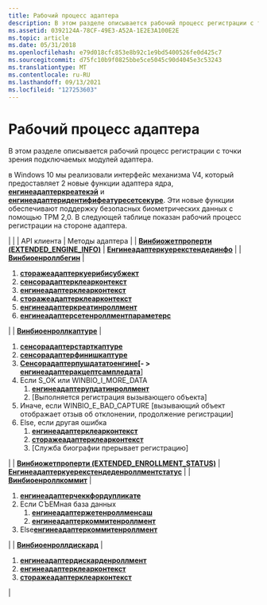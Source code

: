 ```yaml
---
title: Рабочий процесс адаптера
description: В этом разделе описывается рабочий процесс регистрации с точки зрения подключаемых модулей адаптера.
ms.assetid: 0392124A-78CF-49E3-A52A-1E2E3A100E2E
ms.topic: article
ms.date: 05/31/2018
ms.openlocfilehash: e79d018cfc853e8b92c1e9bd5400526fe0d425c7
ms.sourcegitcommit: d75fc10b9f0825bbe5ce5045c90d4045e3c53243
ms.translationtype: MT
ms.contentlocale: ru-RU
ms.lasthandoff: 09/13/2021
ms.locfileid: "127253603"
---
```

# <a name="adapter-workflow"></a>Рабочий процесс адаптера

В этом разделе описывается рабочий процесс регистрации с точки зрения подключаемых модулей адаптера.

в Windows 10 мы реализовали интерфейс механизма V4, который предоставляет 2 новые функции адаптера ядра, [**енгинеадаптеркреатекэй**](/windows/desktop/api/Winbio_adapter/nc-winbio_adapter-pibio_engine_create_key_fn) и [**енгинеадаптеридентифифеатуресетсекуре**](/windows/desktop/api/Winbio_adapter/nc-winbio_adapter-pibio_engine_identify_feature_set_secure_fn). Эти новые функции обеспечивают поддержку безопасных биометрических данных с помощью TPM 2,0. В следующей таблице показан рабочий процесс регистрации на стороне адаптера.




| | | API клиента | Методы адаптера | | <a href="/windows/desktop/api/Winbio/nf-winbio-winbiogetproperty"><strong>Винбиожетпроперти (EXTENDED_ENGINE_INFO)</strong></a>  |  <a href="/windows/desktop/api/Winbio_adapter/nc-winbio_adapter-pibio_engine_query_extended_info_fn"><strong>Енгинеадаптеркуерекстендединфо</strong></a> | | <a href="/windows/desktop/api/Winbio/nf-winbio-winbioenrollbegin"><strong>Винбиоенроллбегин</strong></a> | <ol><li><a href="/windows/desktop/api/Winbio_adapter/nc-winbio_adapter-pibio_storage_query_by_subject_fn"><strong>сторажеадаптеркуерибисубжект</strong></a></li><li><a href="/windows/desktop/api/Winbio_adapter/nc-winbio_adapter-pibio_sensor_clear_context_fn"><strong>сенсорадаптерклеарконтекст</strong></a></li><li><a href="/windows/desktop/api/Winbio_adapter/nc-winbio_adapter-pibio_engine_clear_context_fn"><strong>енгинеадаптерклеарконтекст</strong></a></li><li><a href="/windows/desktop/api/Winbio_adapter/nc-winbio_adapter-pibio_storage_clear_context_fn"><strong>сторажеадаптерклеарконтекст</strong></a></li><li><a href="/windows/desktop/api/Winbio_adapter/nc-winbio_adapter-pibio_engine_create_enrollment_fn"><strong>енгинеадаптеркреатинроллмент</strong></a></li><li><a href="/windows/desktop/api/Winbio_adapter/nc-winbio_adapter-pibio_engine_set_enrollment_parameters_fn"><strong>енгинеадаптерсетенроллментпараметерс</strong></a></li></ol> | | <a href="/windows/desktop/api/Winbio/nf-winbio-winbioenrollcapture"> <strong>Винбиоенроллкаптуре</strong></a> | <ol><li><a href="/windows/desktop/api/Winbio_adapter/nc-winbio_adapter-pibio_sensor_start_capture_fn"><strong>сенсорадаптерстарткаптуре</strong></a></li><li><a href="/windows/desktop/api/Winbio_adapter/nc-winbio_adapter-pibio_sensor_finish_capture_fn"><strong>сенсорадаптерфинишкаптуре</strong></a></li><li><a href="/windows/desktop/api/Winbio_adapter/nc-winbio_adapter-pibio_sensor_push_data_to_engine_fn"><strong>Сенсорадаптерпушдататоенгине</strong></a><strong>[- &gt; </strong><a href="/windows/desktop/api/Winbio_adapter/nc-winbio_adapter-pibio_engine_accept_sample_data_fn"><strong>енгинеадаптеракцептсампледата</strong></a>]</li><li>Если S_OK или WINBIO_I_MORE_DATA<ol><li><a href="/windows/desktop/api/Winbio_adapter/nc-winbio_adapter-pibio_engine_update_enrollment_fn"><strong>енгинеадаптерупдатинроллмент</strong></a></li><li>[Выполняется регистрация вызывающего объекта]</li></ol></li><li>Иначе, если WINBIO_E_BAD_CAPTURE [вызывающий объект отображает отзыв об отклонении, продолжение регистрации] <br /></li><li>Else, если другая ошибка<ol><li><a href="/windows/desktop/api/Winbio_adapter/nc-winbio_adapter-pibio_engine_clear_context_fn"><strong>енгинеадаптерклеарконтекст</strong></a></li><li><a href="/windows/desktop/api/Winbio_adapter/nc-winbio_adapter-pibio_storage_clear_context_fn"><strong>сторажеадаптерклеарконтекст</strong></a></li><li>[Служба биографии прерывает регистрацию]</li></ol></li></ol> | | <a href="/windows/desktop/api/Winbio/nf-winbio-winbiogetproperty"><strong>Винбиожетпроперти (EXTENDED_ENROLLMENT_STATUS)</strong></a>  |  <a href="/windows/desktop/api/Winbio_adapter/nc-winbio_adapter-pibio_engine_query_extended_enrollment_status_fn"><strong>Енгинеадаптеркуерекстендеденроллментстатус</strong></a> | | <a href="/windows/desktop/api/Winbio/nf-winbio-winbioenrollcommit"><strong>Винбиоенроллкоммит</strong></a> | <ol><li><a href="/windows/desktop/api/Winbio_adapter/nc-winbio_adapter-pibio_engine_check_for_duplicate_fn"><strong>енгинеадаптерчеккфордупликате</strong></a></li><li>Если СЪЕМная база данных<ol><li><a href="/windows/desktop/api/Winbio_adapter/nc-winbio_adapter-pibio_engine_get_enrollment_hash_fn"><strong>енгинеадаптержетенроллменсаш</strong></a></li><li><a href="/windows/desktop/api/Winbio_adapter/nc-winbio_adapter-pibio_engine_commit_enrollment_fn"><strong>енгинеадаптеркоммитенроллмент</strong></a></li></ol></li><li>Else<a href="/windows/desktop/api/Winbio_adapter/nc-winbio_adapter-pibio_engine_commit_enrollment_fn"><strong>енгинеадаптеркоммитенроллмент</strong></a><br /></li></ol> | | <a href="/windows/desktop/api/Winbio/nf-winbio-winbioenrolldiscard"> <strong>Винбиоенроллдискард</strong></a> | <ol><li><a href="/windows/desktop/api/Winbio_adapter/nc-winbio_adapter-pibio_engine_discard_enrollment_fn"><strong>енгинеадаптердискарденроллмент</strong></a></li><li><a href="/windows/desktop/api/Winbio_adapter/nc-winbio_adapter-pibio_engine_clear_context_fn"><strong>енгинеадаптерклеарконтекст</strong></a></li><li><a href="/windows/desktop/api/Winbio_adapter/nc-winbio_adapter-pibio_storage_clear_context_fn"><strong>сторажеадаптерклеарконтекст</strong></a></li></ol> | 




 

 

 





